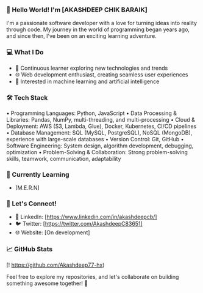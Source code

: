 ### 👋 Hello World! I'm [AKASHDEEP CHIK BARAIK]

I'm a passionate software developer with a love for turning ideas into reality through code. My journey in the world of programming began years ago, and since then, I've been on an exciting learning adventure.

### 💻 What I Do

- 🚀 Continuous learner exploring new technologies and trends
- 🌐 Web development enthusiast, creating seamless user experiences
- 🤖 Interested in machine learning and artificial intelligence

### 🛠️ Tech Stack
•	Programming Languages: Python, JavaScript
•	Data Processing & Libraries: Pandas, NumPy, multi-threading, and multi-processing
•	Cloud & Deployment: AWS (S3, Lambda, Glue), Docker, Kubernetes, CI/CD pipelines
•	Database Management: SQL (MySQL, PostgreSQL), NoSQL (MongoDB), experience with large-scale databases
•	Version Control: Git, GitHub
•	Software Engineering: System design, algorithm development, debugging, optimization
•	Problem-Solving & Collaboration: Strong problem-solving skills, teamwork, communication, adaptability

### 🌱 Currently Learning

- [M.E.R.N]

### 🤝 Let's Connect!

- 💼 LinkedIn: [https://www.linkedin.com/in/akashdeepcb/]
- 🐦 Twitter: [https://twitter.com/AkashdeepC83651]
- 🌐 Website: [On development]

### 📈 GitHub Stats

[! https://github.com/Akashdeep77-hx)

Feel free to explore my repositories, and let's collaborate on building something awesome together! 🚀

